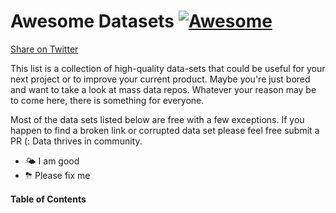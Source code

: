 # Awesome Datasets [![Awesome](https://cdn.rawgit.com/sindresorhus/awesome/d7305f38d29fed78fa85652e3a63e154dd8e8829/media/badge.svg)](https://github.com/Danlobaton/awesome-datasets)

[Share on Twitter](https://twitter.com/intent/tweet?text=I%20believe%20data%20should%20be%20open%20to%20everyone,%20so%20I%20compiled%20a%20list%20of%20cool%20datasets%20and%20decided%20to%20create%20Awesome-Datasets%20%E2%80%94A%20collection%20of%20fun%20open%20datasets%20for%20everyone%20out%20there!%20https://github.com/Danlobaton/awesome-datasets%20via%20@dlobaton58)

This list is a collection of high-quality data-sets that could be useful for your next project or to improve your current product. Maybe you're just bored and want to take a look at mass data repos. Whatever your reason may be to come here, there is something for everyone.

Most of the data sets listed below are free with a few exceptions. If you happen to find a broken link or corrupted data set please feel free submit a PR (: Data thrives in community.

* 🌤 I am good
* ⛈ Please fix me

#### Table of Contents
